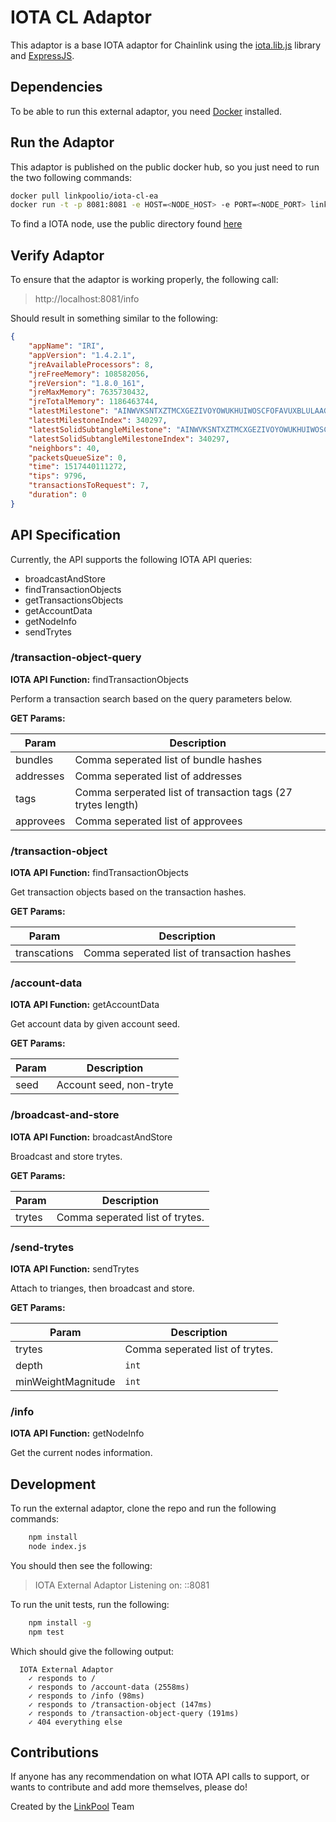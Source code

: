 # IOTA CL Adaptor
This adaptor is a base IOTA adaptor for Chainlink using the [iota.lib.js](https://github.com/iotaledger/iota.lib.js) library and [ExpressJS](https://expressjs.com/).

## Dependencies
To be able to run this external adaptor, you need [Docker](docker.com) installed.

## Run the Adaptor
This adaptor is published on the public docker hub, so you just need to run the two following commands:
```bash
docker pull linkpoolio/iota-cl-ea
docker run -t -p 8081:8081 -e HOST=<NODE_HOST> -e PORT=<NODE_PORT> linkpoolio/iota-cl-ea
```
To find a IOTA node, use the public directory found [here](https://iota.dance/)

## Verify Adaptor
To ensure that the adaptor is working properly, the following call:

> http://localhost:8081/info

Should result in something similar to the following:
```json
{
    "appName": "IRI",
    "appVersion": "1.4.2.1",
    "jreAvailableProcessors": 8,
    "jreFreeMemory": 108582056,
    "jreVersion": "1.8.0_161",
    "jreMaxMemory": 7635730432,
    "jreTotalMemory": 1186463744,
    "latestMilestone": "AINWVKSNTXZTMCXGEZIVOYOWUKHUIWOSCFOFAVUXBLULAAGOYOBSFHRPNLGLUYXJN9PLKNCX9KEWZ9999",
    "latestMilestoneIndex": 340297,
    "latestSolidSubtangleMilestone": "AINWVKSNTXZTMCXGEZIVOYOWUKHUIWOSCFOFAVUXBLULAAGOYOBSFHRPNLGLUYXJN9PLKNCX9KEWZ9999",
    "latestSolidSubtangleMilestoneIndex": 340297,
    "neighbors": 40,
    "packetsQueueSize": 0,
    "time": 1517440111272,
    "tips": 9796,
    "transactionsToRequest": 7,
    "duration": 0
}
```

## API Specification
Currently, the API supports the following IOTA API queries:
* broadcastAndStore
* findTransactionObjects
* getTransactionsObjects
* getAccountData
* getNodeInfo
* sendTrytes

### /transaction-object-query
**IOTA API Function:** findTransactionObjects

Perform a transaction search based on the query parameters below.

**GET Params:**

 Param | Description 
 --- | ---
 bundles | Comma seperated list of bundle hashes 
 addresses | Comma seperated list of addresses 
 tags | Comma serperated list of transaction tags (27 trytes length) 
 approvees | Comma seperated list of approvees 

### /transaction-object
**IOTA API Function:** findTransactionObjects

Get transaction objects based on the transaction hashes.

**GET Params:**

 Param | Description 
 --- | ---
 transcations | Comma seperated list of transaction hashes 

### /account-data
**IOTA API Function:** getAccountData

Get account data by given account seed.

**GET Params:**

 Param | Description 
 --- | --- 
 seed | Account seed, non-tryte 

### /broadcast-and-store
**IOTA API Function:** broadcastAndStore

Broadcast and store trytes.

**GET Params:**

 Param | Description 
 --- | --- 
 trytes | Comma seperated list of trytes.

### /send-trytes
**IOTA API Function:** sendTrytes

Attach to trianges, then broadcast and store.

**GET Params:**

 Param | Description 
 --- | --- 
 trytes | Comma seperated list of trytes.
 depth | `int`
 minWeightMagnitude | `int`

### /info
**IOTA API Function:** getNodeInfo

Get the current nodes information.

## Development
To run the external adaptor, clone the repo and run the following commands:
```bash
    npm install
    node index.js
```
You should then see the following:

> IOTA External Adaptor Listening on:  ::8081

To run the unit tests, run the following:
```bash
    npm install -g
    npm test
```

Which should give the following output:
```
  IOTA External Adaptor
    ✓ responds to /
    ✓ responds to /account-data (2558ms)
    ✓ responds to /info (98ms)
    ✓ responds to /transaction-object (147ms)
    ✓ responds to /transaction-object-query (191ms)
    ✓ 404 everything else
```


## Contributions
If anyone has any recommendation on what IOTA API calls to support, or wants to contribute and add more themselves, please do!

Created by the [LinkPool](http://linkpool.io) Team
